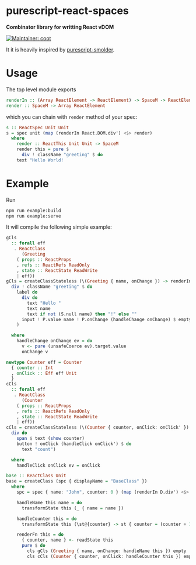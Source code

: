 # purescript-react-spaces
**Combinator library for writting React vDOM**

[![Maintainer: coot](https://img.shields.io/badge/maintainer-coot-lightgrey.svg)](http://github.com/coot)

It it is heavily inspired by [purescript-smolder](https://github.com/bodil/purescript-smolder).

# Usage
The top level module exports

```purescript
renderIn :: (Array ReactElement -> ReactElement) -> SpaceM -> ReactElement
render :: SpaceM -> Array ReactElement
```

which you can chain with `render` method of your spec:
```purescript
s :: ReactSpec Unit Unit
s = spec unit (map (renderIn React.DOM.div') <$> render)
  where
    render :: ReactThis Unit Unit -> SpaceM
    render this = pure $
      div ! className "greeting" $ do
	text "Hello World!

```

# Example

Run
```sh
npm run example:build
npm run example:serve
```


It will compile the following simple example:
```purescript
gCls
  :: forall eff
   . ReactClass
      (Greeting
	( props :: ReactProps
	, refs :: ReactRefs ReadOnly
	, state :: ReactState ReadWrite
	| eff))
gCls = createClassStateless (\(Greeting { name, onChange }) -> renderIn D.div' do
  div ! className "greeting" $ do
    label do
      div do
        text "Hello "
        text name
        text if not (S.null name) then "!" else ""
      input ! P.value name ! P.onChange (handleChange onChange) $ empty
    )

  where 
    handleChange onChange ev = do
      v <- pure (unsafeCoerce ev).target.value
      onChange v

newtype Counter eff = Counter
  { counter :: Int
  , onClick :: Eff eff Unit
  }
cCls
  :: forall eff
   . ReactClass
      (Counter
	( props :: ReactProps
	, refs :: ReactRefs ReadOnly
	, state :: ReactState ReadWrite
	| eff))
cCls = createClassStateless (\(Counter { counter, onClick: onClick' }) -> renderIn D.div' do
  div do
    span $ text (show counter)
    button ! onClick (handleClick onClick') $ do
      text "count")

  where
    handleClick onClick ev = onClick

base :: ReactClass Unit
base = createClass (spc { displayName = "BaseClass" })
  where
    spc = spec { name: "John", counter: 0 } (map (renderIn D.div') <$> renderFn)

    handleName this name = do
      transformState this (_ { name = name })

    handleCounter this = do
      transformState this (\st@{counter} -> st { counter = (counter + 1) })

    renderFn this = do
      { counter, name } <- readState this
      pure $ do
        cls gCls (Greeting { name, onChange: handleName this }) empty
        cls cCls (Counter { counter, onClick: handleCounter this }) empty
```
